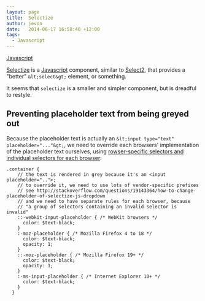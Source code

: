 ```yaml
---
layout: page
title:  Selectize
author: jevon
date:   2014-06-17 16:58:40 +12:00
tags:
  - Javascript
---
```


[Javascript](javascript.md)

[Selectize](selectize.md) is a [Javascript](javascript.md) component, similar to [Select2](select2.md), that provides a "better" `&lt;select&gt;` element, or something.

It seems that `selectize` is a smaller and simpler component, but is dreadful to restyle.

## Preventing placeholder text from being greyed out

Because the placeholder text is actually an `&lt;input type="text" placeholder="..."&gt;`, we need to override each browsers' implementation of the placeholder text ourselves, using <a href="http://stackoverflow.com/questions/2610497/change-an-inputs-html5-placeholder-color-with-css">rowser-specific selectors and individual selectors for each browser</a>:

```
.container {
    // the text is rendered in grey because it's an <input placeholder="..">;
    // to override it, we need to use lots of vendor-specific prefixes
    // see http://stackoverflow.com/questions/19143364/how-to-change-placeholder-of-selectize-js-dropdown
    // and we need to have separate rules for each browser, because
    // "a group of selectors containing an invalid selector is invalid"
    ::-webkit-input-placeholder { /* WebKit browsers */
      color: $text-black;
    }
    :-moz-placeholder { /* Mozilla Firefox 4 to 18 */
      color: $text-black;
      opacity: 1;
    }
    ::-moz-placeholder { /* Mozilla Firefox 19+ */
      color: $text-black;
      opacity: 1;
    }
    :-ms-input-placeholder { /* Internet Explorer 10+ */
      color: $text-black;
    }
  }
```

